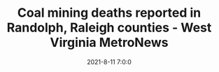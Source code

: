 ---
"title": "Coal mining deaths reported in Randolph, Raleigh counties - West Virginia MetroNews"
"date": "2021-8-11 7:0:0"
"feed_name": "GOOGLENEWSMINING"
"feed_website": "https://news.google.com/search?q=mining%2Bincident&hl=en-US&gl=US&ceid=US:en"
"feed_rss": "https://news.google.com/rss/search?q=mining%2Bincident&hl=en-US&gl=US&ceid=US:en"
"link": "https://wvmetronews.com/2021/08/11/coal-mining-deaths-reported-in-randolph-raleigh-counties/"
"file": "_posts/2021-1-1-e1cc8b062cfbfb5cceedddbbc01bd2dcbe268ec7.md"
"accident": "0"
"drilling": "0"
"dead": "0"
"injured": "0"
---